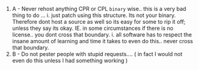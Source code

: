 1. A - Never rehost anything CPR or CPL `binary` wise.. this is a very bad thing to do ... 
  i. just patch using this structure. Its not your binary. Therefore dont host a source as well so its easy for some to rip it off; unless they say its okay. IE. in some circumstances if there is no license.. you dont cross that boundary.
  i. all software has to respect the insane amount of learning and time it takes to even do this.. never cross that boundary.
3. B - Do not pester people with stupid requests.... ( in fact I would not even do this unless I had something working ) 
